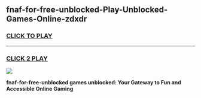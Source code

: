 
## fnaf-for-free-unblocked-Play-Unblocked-Games-Online-zdxdr
<h3>
<a href="https://premium76.site?title=fnaf-for-free-unblocked&ref=25A">CLICK TO PLAY</a></h3>
<hr>

<h3>
<a href="https://premium76.site?title=fnaf-for-free-unblocked&ref=25A">CLICK 2 PLAY</a>
  
</h3>

<a href="https://premium76.site?title=fnaf-for-free-unblocked&ref=25A"><img src="https://clearcache.store/games.png"></a>


**fnaf-for-free-unblocked games unblocked: Your Gateway to Fun and Accessible Online Gaming**
